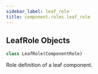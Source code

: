 ```yaml
---
sidebar_label: leaf_role
title: component.roles.leaf_role
---
```


## LeafRole Objects

```python
class LeafRole(ComponentRole)
```

Role definition of a leaf component.

